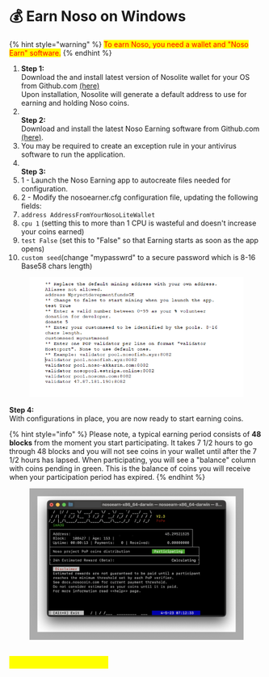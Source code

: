 # 💰 Earn Noso on Windows

{% hint style="warning" %}
<mark style="color:red;">To earn Noso, you need a wallet and "Noso Earn" software.</mark>
{% endhint %}

1. **Step 1:**\
   Download the and install latest version of Nosolite wallet for your OS from Github.com [(here)](https://github.com/Noso-Project/NosoLite/releases)\
   Upon installation, Nosolite will generate a default address to use for earning and holding Noso coins.
2. \
   **Step 2:**\
   Download and install the latest Noso Earning software from Github.com [(here)](https://github.com/Noso-Project/consominer2/releases).
3. You may be required to create an exception rule in your antivirus software to run the application.
4. \
   **Step 3:**
5. 1 - Launch the Noso Earning app to autocreate files needed for configuration.
6. 2 - Modify the nosoearner.cfg configuration file, updating the following fields:
7. `address AddressFromYourNosoLiteWallet`
8. `cpu 1` (setting this to more than 1 CPU is wasteful and doesn't increase your coins earned)
9. `test False` (set this to "False" so that Earning starts as soon as the app opens)
10. `custom seed`(change "mypasswrd" to a secure password which is 8-16 Base58 chars length)

<figure><img src="../.gitbook/assets/nosoearn config.PNG" alt=""><figcaption></figcaption></figure>

**Step 4:**\
With configurations in place, you are now ready to start earning coins.

{% hint style="info" %}
Please note, a typical earning period consists of **48 blocks** from the moment you start participating. It takes 7 1/2 hours to go through 48 blocks and you will not see coins in your wallet until after the 7 1/2 hours has lapsed. When participating, you will see a "balance" column with coins pending in green. This is the balance of coins you will receive when your participation period has expired.
{% endhint %}

<figure><img src="../.gitbook/assets/image.png" alt=""><figcaption></figcaption></figure>

## <mark style="color:yellow;">HAPPY EARNING!!!</mark>
